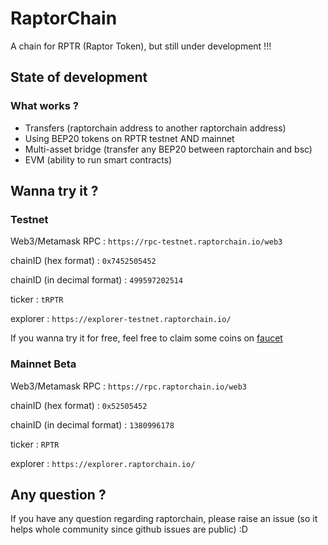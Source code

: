# RaptorChain
A chain for RPTR (Raptor Token), but still under development !!!



## State of development
### What works ?
- Transfers (raptorchain address to another raptorchain address)
- Using BEP20 tokens on RPTR testnet AND mainnet
- Multi-asset bridge (transfer any BEP20 between raptorchain and bsc)
- EVM (ability to run smart contracts)

## Wanna try it ?
### Testnet
Web3/Metamask RPC : `https://rpc-testnet.raptorchain.io/web3`

chainID (hex format) : `0x7452505452`

chainID (in decimal format) : `499597202514`

ticker : `tRPTR`

explorer : `https://explorer-testnet.raptorchain.io/`


If you wanna try it for free, feel free to claim some coins on [faucet](https://raptorchain.io/faucet)


### Mainnet Beta
Web3/Metamask RPC : `https://rpc.raptorchain.io/web3`

chainID (hex format) : `0x52505452`

chainID (in decimal format) : `1380996178`

ticker : `RPTR`

explorer : `https://explorer.raptorchain.io/`


## Any question ?
If you have any question regarding raptorchain, please raise an issue (so it helps whole community since github issues are public) :D
